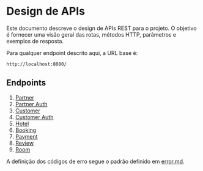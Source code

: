 # Design de APIs
Este documento descreve o design de APIs REST para o projeto. O objetivo é fornecer uma visão geral das rotas, métodos HTTP, parâmetros e exemplos de resposta.

Para qualquer endpoint descrito aqui, a URL base é:

```
http://localhost:8080/
```

## Endpoints
1. [Partner](partner.md)
2. [Partner Auth](partner_auth.md)
3. [Customer](customer.md)
4. [Customer Auth](customer_auth.md)
5. [Hotel](hotel.md)
6. [Booking](booking.md)
7. [Payment](payment.md)
8. [Review](review.md)
9. [Room](room.md)

A definição dos códigos de erro segue o padrão definido em [error.md](error.md).